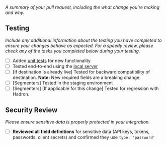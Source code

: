 <!-- Hello and thank you for contributing to Segment action-destinations! -->

<!-- Before opening your pull request, make sure you have added and ran unit
     tests and tested your change locally. Refer to our testing
     documentation for more information: https://github.com/segmentio/action-destinations/blob/main/docs/testing.md -->

<!-- If you have questions or issues please open a new issue or create a new discussion
     post in Github. -->

_A summary of your pull request, including the what change you're making and why._

## Testing

_Include any additional information about the testing you have completed to
ensure your changes behave as expected. For a speedy review, please check
any of the tasks you completed below during your testing._

- [ ] Added [unit tests](https://github.com/segmentio/action-destinations/blob/main/docs/testing.md#local-end-to-end-testing) for new functionality
- [ ] Tested end-to-end using the [local server](https://github.com/segmentio/action-destinations/blob/main/docs/testing.md#local-end-to-end-testing)
- [ ] [If destination is already live] Tested for backward compatibility of destination. **Note:** New required fields are a breaking change.
- [ ] [Segmenters] Tested in the staging environment
- [ ] [Segmenters] [If applicable for this change] Tested for regression with Hadron.

## Security Review

_Please ensure sensitive data is properly protected in your integration._

- [ ] **Reviewed all field definitions** for sensitive data (API keys, tokens, passwords, client secrets) and confirmed they use `type: 'password'`
